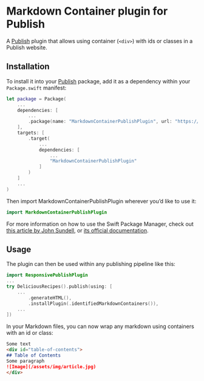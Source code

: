 # Markdown Container plugin for Publish

A [Publish](https://github.com/johnsundell/publish) plugin that allows using container (`<div>`) with ids or classes in a Publish website.

## Installation

To install it into your [Publish](https://github.com/johnsundell/publish) package, add it as a dependency within your `Package.swift` manifest:

```swift
let package = Package(
    ...
    dependencies: [
        ...
        .package(name: "MarkdownContainerPublishPlugin", url: "https://github.com/Cordt/MarkdownContainerPublishPlugin", .branch("main"))
    ],
    targets: [
        .target(
            ...
            dependencies: [
                ...
                "MarkdownContainerPublishPlugin"
            ]
        )
    ]
    ...
)
```

Then import MarkdownContainerPublishPlugin wherever you’d like to use it:

```swift
import MarkdownContainerPublishPlugin
```

For more information on how to use the Swift Package Manager, check out [this article by John Sundell](https://www.swiftbysundell.com/articles/managing-dependencies-using-the-swift-package-manager), or [its official documentation](https://github.com/apple/swift-package-manager/tree/master/Documentation).

## Usage

The plugin can then be used within any publishing pipeline like this:

```swift
import ResponsivePublishPlugin
...
try DeliciousRecipes().publish(using: [
    ...
        .generateHTML(),
        .installPlugin(.identifiedMarkdownContainers()),
    ...
])
```

In your Markdown files, you can now wrap any markdown using containers with an id or class:

```Markdown
Some text
<div id="table-of-contents">
## Table of Contents
Some paragraph
![Image](/assets/img/article.jpg)
</div>
```
